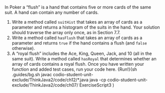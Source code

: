 In Poker a “flush” is a hand that contains five or more cards of the same suit. A hand can contain any number of cards.




1. Write a method called `suitHist` that takes an array of cards as a parameter and returns a histogram of the suits in the hand. Your solution should traverse the array only once, as in Section 7.7.
1. Write a method called `hasFlush` that takes an array of cards as a parameter and returns `true` if the hand contains a flush (and `false` otherwise).
1. A “royal flush” includes the Ace, King, Queen, Jack, and 10 (all in the same suit). Write a method called `hasRoyal` that determines whether an array of cards contains a royal flush.
Once you have written your function and added test cases, run your code here.
{Run!}(sh .guides/bg.sh javac codio-student-unit-exclude/ThinkJava2/code/ch12/*.java java -cp codio-student-unit-exclude/ThinkJava2/code/ch07/ ExerciseScript3 )
